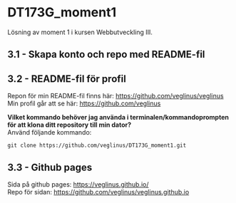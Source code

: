 # DT173G_moment1
Lösning av moment 1 i kursen Webbutveckling III.

## 3.1 - Skapa konto och repo med README-fil


## 3.2 - README-fil för profil

Repon för min README-fil finns här: https://github.com/veglinus/veglinus \
Min profil går att se här: https://github.com/veglinus

**Vilket kommando behöver jag använda i terminalen/kommandoprompten för att klona ditt repository till min dator?** \
Använd följande kommando:

    git clone https://github.com/veglinus/DT173G_moment1.git
    



## 3.3 - Github pages
Sida på github pages: https://veglinus.github.io/ \
Repo för sidan: https://github.com/veglinus/veglinus.github.io
